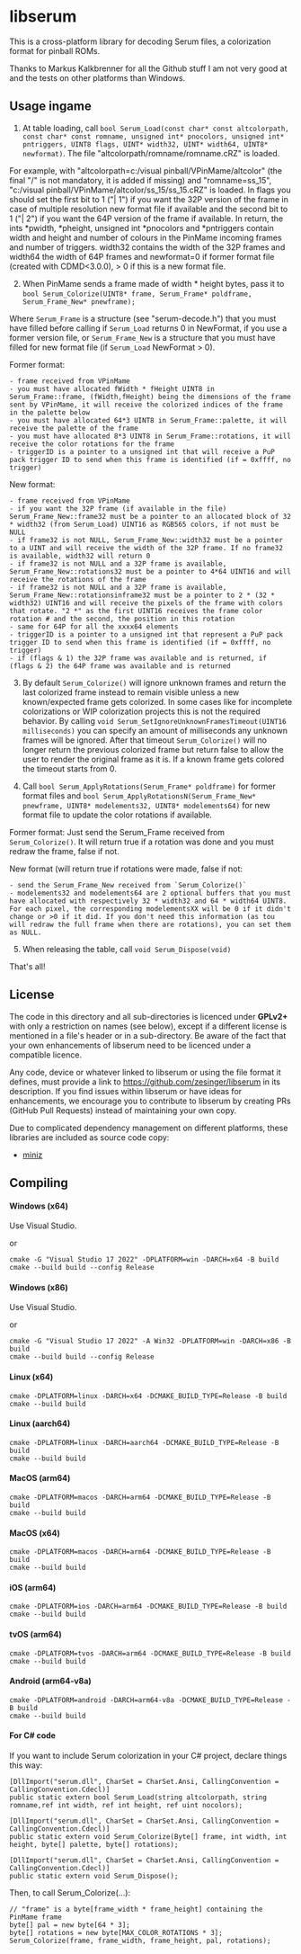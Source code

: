 # libserum
This is a cross-platform library for decoding Serum files, a colorization format for pinball ROMs.

Thanks to Markus Kalkbrenner for all the Github stuff I am not very good at and the tests on other platforms than Windows.

## Usage ingame

1. At table loading, call `bool Serum_Load(const char* const altcolorpath, const char* const romname, unsigned int* pnocolors, unsigned int* pntriggers, UINT8 flags, UINT* width32, UINT* width64, UINT8* newformat)`. The file "altcolorpath/romname/romname.cRZ" is loaded.

For example, with "altcolorpath=c:/visual pinball/VPinMame/altcolor" (the final "/" is not mandatory, it is added if missing) and "romname=ss_15", "c:/visual pinball/VPinMame/altcolor/ss_15/ss_15.cRZ" is loaded.
In flags you should set the first bit to 1 ("| 1") if you want the 32P version of the frame in case of multiple resolution new format file if available and the second bit to 1 ("| 2") if you want the 64P version of the frame if available.
In return, the ints *pwidth, *pheight, unsigned int *pnocolors and *pntriggers contain width and height and number of colours in the PinMame incoming frames and number of triggers.
width32 contains the width of the 32P frames and width64 the width of 64P frames and newformat=0 if former format file (created with CDMD<3.0.0), > 0 if this is a new format file.

2. When PinMame sends a frame made of width * height bytes, pass it to `bool Serum_Colorize(UINT8* frame, Serum_Frame* poldframe, Serum_Frame_New* pnewframe);`

Where `Serum_Frame` is a structure (see "serum-decode.h") that you must have filled before calling if `Serum_Load` returns 0 in NewFormat, if you use a former version file, or `Serum_Frame_New` is a structure that you must have filled for new format file (if `Serum_Load` NewFormat > 0).

Former format:

	- frame received from VPinMame
 	- you must have allocated fWidth * fHeight UINT8 in Serum_Frame::frame, (fWidth,fHeight) being the dimensions of the frame sent by VPinMame, it will receive the colorized indices of the frame in the palette below
	- you must have allocated 64*3 UINT8 in Serum_Frame::palette, it will receive the palette of the frame
	- you must have allocated 8*3 UINT8 in Serum_Frame::rotations, it will receive the color rotations for the frame
	- triggerID is a pointer to a unsigned int that will receive a PuP pack trigger ID to send when this frame is identified (if = 0xffff, no trigger)
 
New format:

	- frame received from VPinMame
	- if you want the 32P frame (if available in the file) Serum_Frame_New::frame32 must be a pointer to an allocated block of 32 * width32 (from Serum_Load) UINT16 as RGB565 colors, if not must be NULL
	- if frame32 is not NULL, Serum_Frame_New::width32 must be a pointer to a UINT and will receive the width of the 32P frame. If no frame32 is available, width32 will return 0
	- if frame32 is not NULL and a 32P frame is available, Serum_Frame_New::rotations32 must be a pointer to 4*64 UINT16 and will receive the rotations of the frame
	- if frame32 is not NULL and a 32P frame is available, Serum_Frame_New::rotationsinframe32 must be a pointer to 2 * (32 * width32) UINT16 and will receive the pixels of the frame with colors that rotate. "2 *" as the first UINT16 receives the frame color rotation # and the second, the position in this rotation
	- same for 64P for all the xxxx64 elements
	- triggerID is a pointer to a unsigned int that represent a PuP pack trigger ID to send when this frame is identified (if = 0xffff, no trigger)
	- if (flags & 1) the 32P frame was available and is returned, if (flags & 2) the 64P frame was available and is returned

3. By default `Serum_Colorize()` will ignore unknown frames and return the last colorized frame instead to remain visible unless a new known/expected frame gets colorized.
In some cases like for incomplete colorizations or WIP colorization projects this is not the required behavior.
By calling `void Serum_SetIgnoreUnknownFramesTimeout(UINT16 milliseconds)` you can specify an amount of milliseconds any unknown frames will be ignored.
After that timeout `Serum_Colorize()` will no longer return the previous colorized frame but return false to allow the user to render the original frame as it is.
If a known frame gets colored the timeout starts from 0.

4. Call `bool Serum_ApplyRotations(Serum_Frame* poldframe)` for former format files and `bool Serum_ApplyRotationsN(Serum_Frame_New* pnewframe, UINT8* modelements32, UINT8* modelements64)` for new format file to update the color rotations if available.

Former format: Just send the Serum_Frame received from `Serum_Colorize()`. It will return true if a rotation was done and you must redraw the frame, false if not.

New format (will return true if rotations were made, false if not:

	- send the Serum_Frame_New received from `Serum_Colorize()`
 	- modelements32 and modelements64 are 2 optional buffers that you must have allocated with respectively 32 * width32 and 64 * width64 UINT8. For each pixel, the corresponding modelementsXX will be 0 if it didn't change or >0 if it did. If you don't need this information (as tou will redraw the full frame when there are rotations), you can set them as NULL.

5. When releasing the table, call `void Serum_Dispose(void)`

That's all!

## License 
The code in this directory and all sub-directories is licenced under **GPLv2+** with only a restriction on names (see below), except if a different license is
mentioned in a file's header or in a sub-directory. Be aware of the fact that your own enhancements of libserum need to
be licenced under a compatible licence.

Any code, device or whatever linked to libserum or using the file format it defines, must provide a link to https://github.com/zesinger/libserum in its description.
If you find issues within libserum or have ideas for enhancements, we encourage you to contribute to libserum by creating PRs (GitHub Pull Requests) instead of maintaining your own copy.

Due to complicated dependency management on different platforms, these libraries are included as source code copy:
* [miniz](https://github.com/richgel999/miniz)

## Compiling

#### Windows (x64)
Use Visual Studio.

or

```shell
cmake -G "Visual Studio 17 2022" -DPLATFORM=win -DARCH=x64 -B build
cmake --build build --config Release
```

#### Windows (x86)
Use Visual Studio.

or

```shell
cmake -G "Visual Studio 17 2022" -A Win32 -DPLATFORM=win -DARCH=x86 -B build
cmake --build build --config Release
```

#### Linux (x64)
```shell
cmake -DPLATFORM=linux -DARCH=x64 -DCMAKE_BUILD_TYPE=Release -B build
cmake --build build
```

#### Linux (aarch64)
```shell
cmake -DPLATFORM=linux -DARCH=aarch64 -DCMAKE_BUILD_TYPE=Release -B build
cmake --build build
```

#### MacOS (arm64)
```shell
cmake -DPLATFORM=macos -DARCH=arm64 -DCMAKE_BUILD_TYPE=Release -B build
cmake --build build
```

#### MacOS (x64)
```shell
cmake -DPLATFORM=macos -DARCH=arm64 -DCMAKE_BUILD_TYPE=Release -B build
cmake --build build
```

#### iOS (arm64)
```shell
cmake -DPLATFORM=ios -DARCH=arm64 -DCMAKE_BUILD_TYPE=Release -B build
cmake --build build
```

#### tvOS (arm64)
```shell
cmake -DPLATFORM=tvos -DARCH=arm64 -DCMAKE_BUILD_TYPE=Release -B build
cmake --build build
```

#### Android (arm64-v8a)
```shell
cmake -DPLATFORM=android -DARCH=arm64-v8a -DCMAKE_BUILD_TYPE=Release -B build
cmake --build build
```

#### For C# code
If you want to include Serum colorization in your C# project, declare things this way:

```
[DllImport("serum.dll", CharSet = CharSet.Ansi, CallingConvention = CallingConvention.Cdecl)]
public static extern bool Serum_Load(string altcolorpath, string romname,ref int width, ref int height, ref uint nocolors);

[DllImport("serum.dll", CharSet = CharSet.Ansi, CallingConvention = CallingConvention.Cdecl)]
public static extern void Serum_Colorize(Byte[] frame, int width, int height, byte[] palette, byte[] rotations);

[DllImport("serum.dll", CharSet = CharSet.Ansi, CallingConvention = CallingConvention.Cdecl)]
public static extern void Serum_Dispose();
```

Then, to call Serum_Colorize(...):

```
// "frame" is a byte[frame_width * frame_height] containing the PinMame frame
byte[] pal = new byte[64 * 3];
byte[] rotations = new byte[MAX_COLOR_ROTATIONS * 3];
Serum_Colorize(frame, frame_width, frame_height, pal, rotations);
```
